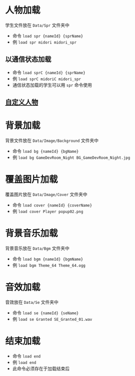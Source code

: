 # 人物加载

学生文件放在 `Data/Spr` 文件夹中

- 命令 `load spr {nameId} {sprName}`
- 例 `load spr midori midori_spr`

## 以通信状态加载

- 命令 `load sprC {nameId} {sprName}`
- 例 `load sprC midoriC midori_spr`
- 通信状态加载的学生可以用 `spr` 命令使用

## [自定义人物](./6-%E8%87%AA%E5%AE%9A%E4%B9%89%E4%BA%BA%E7%89%A9-ch)

# 背景加载

背景文件放在 `Data/Image/Background` 文件夹中

- 命令 `load bg {nameId} {bgName}`
- 例 `load bg GameDevRoom_Night BG_GameDevRoom_Night.jpg`

# 覆盖图片加载

覆盖图片放在 `Data/Image/Cover` 文件夹中

- 命令 `load cover {nameId} {coverName}`
- 例 `load cover Player popup02.png`

# 背景音乐加载

背景音乐放在 `Data/Bgm` 文件夹中

- 命令 `load bgm {nameId} {bgmName}`
- 例 `load bgm Theme_64 Theme_64.ogg`

# 音效加载

音效放在 `Data/Se` 文件夹中

- 命令 `load se {nameId} {seName}`
- 例 `load se Granted SE_Granted_01.wav`

# 结束加载

- 命令 `load end`
- 例 `load end`
- 此命令必须存在于加载结束后
